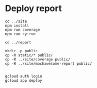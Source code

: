 
# Deploy report

    cd ../site
    npm install
    npm run coverage
    npm run cy:run

    cd ../report        
        
    mkdir -p public    
    cp -R static/* public/    
    cp -R ../site/coverage public/
    cp -R ../site/mochawesome-report public/
    

    gcloud auth login
    gcloud app deploy
